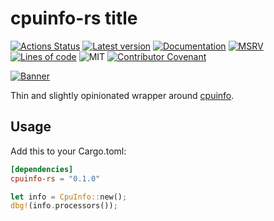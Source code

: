 # cpuinfo-rs title

[![Actions Status](https://github.com/Traverse-Research/cpuinfo-rs/actions/workflows/ci.yml/badge.svg)](https://github.com/Traverse-Research/cpuinfo-rs/actions)
[![Latest version](https://img.shields.io/crates/v/cpuinfo-rs.svg?logo=rust)](https://crates.io/crates/cpuinfo-rs)
[![Documentation](https://docs.rs/cpuinfo-rs/badge.svg)](https://docs.rs/cpuinfo-rs)
[![MSRV](https://img.shields.io/badge/rustc-1.74.0+-ab6000.svg)](https://blog.rust-lang.org/2023/11/16/Rust-1.74.0.html)
[![Lines of code](https://tokei.rs/b1/github/Traverse-Research/cpuinfo-rs)](https://github.com/Traverse-Research/cpuinfo-rs)
![MIT](https://img.shields.io/badge/license-MIT-blue.svg)
[![Contributor Covenant](https://img.shields.io/badge/contributor%20covenant-v1.4%20adopted-ff69b4.svg)](./CODE_OF_CONDUCT.md)

[![Banner](banner.png)](https://traverseresearch.nl)

Thin and slightly opinionated wrapper around [cpuinfo](https://github.com/pytorch/cpuinfo).

## Usage

Add this to your Cargo.toml:

```toml
[dependencies]
cpuinfo-rs = "0.1.0"
```

```rust
let info = CpuInfo::new();
dbg!(info.processors());
```
